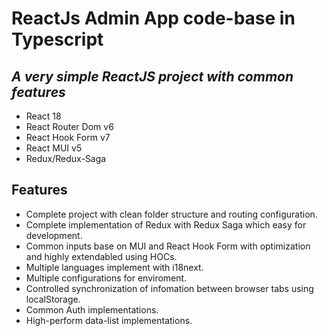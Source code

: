 # ReactJs Admin App code-base in Typescript 

## _A very simple ReactJS project with common features_
- React 18
- React Router Dom v6
- React Hook Form v7
- React MUI v5
- Redux/Redux-Saga

## Features
- Complete project with clean folder structure and routing configuration.
- Complete implementation of Redux with Redux Saga which easy for development.
- Common inputs base on MUI and React Hook Form with optimization and highly extendabled using HOCs.
- Multiple languages implement with i18next.
- Multiple configurations for enviroment.
- Controlled synchronization of infomation between browser tabs using localStorage.
- Common Auth implementations.
- High-perform data-list implementations.



